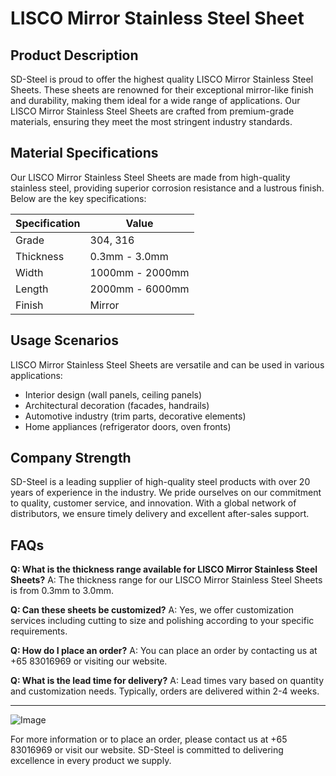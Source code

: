 # LISCO Mirror Stainless Steel Sheet

## Product Description
SD-Steel is proud to offer the highest quality LISCO Mirror Stainless Steel Sheets. These sheets are renowned for their exceptional mirror-like finish and durability, making them ideal for a wide range of applications. Our LISCO Mirror Stainless Steel Sheets are crafted from premium-grade materials, ensuring they meet the most stringent industry standards.

## Material Specifications
Our LISCO Mirror Stainless Steel Sheets are made from high-quality stainless steel, providing superior corrosion resistance and a lustrous finish. Below are the key specifications:

| Specification | Value |
|---------------|-------|
| Grade         | 304, 316 |
| Thickness     | 0.3mm - 3.0mm |
| Width         | 1000mm - 2000mm |
| Length        | 2000mm - 6000mm |
| Finish        | Mirror |

## Usage Scenarios
LISCO Mirror Stainless Steel Sheets are versatile and can be used in various applications:
- Interior design (wall panels, ceiling panels)
- Architectural decoration (facades, handrails)
- Automotive industry (trim parts, decorative elements)
- Home appliances (refrigerator doors, oven fronts)

## Company Strength
SD-Steel is a leading supplier of high-quality steel products with over 20 years of experience in the industry. We pride ourselves on our commitment to quality, customer service, and innovation. With a global network of distributors, we ensure timely delivery and excellent after-sales support.

## FAQs
**Q: What is the thickness range available for LISCO Mirror Stainless Steel Sheets?**
A: The thickness range for our LISCO Mirror Stainless Steel Sheets is from 0.3mm to 3.0mm.

**Q: Can these sheets be customized?**
A: Yes, we offer customization services including cutting to size and polishing according to your specific requirements.

**Q: How do I place an order?**
A: You can place an order by contacting us at +65 83016969 or visiting our website.

**Q: What is the lead time for delivery?**
A: Lead times vary based on quantity and customization needs. Typically, orders are delivered within 2-4 weeks.

---

![Image](https://github.com/user-attachments/assets/2567258e-e124-4816-932d-1809bd27ef0b)

For more information or to place an order, please contact us at +65 83016969 or visit our website. SD-Steel is committed to delivering excellence in every product we supply.